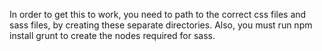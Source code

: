 In order to get this to work, you need to path to the correct css files and sass files, by creating these separate directories.  Also, you must run npm install grunt to create the nodes required for sass. 